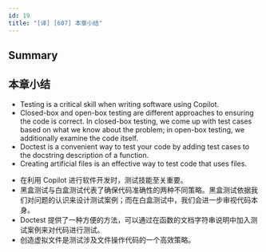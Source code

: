 ```yaml
---
id: 19
title: "[译] [607] 本章小结"
---
```



## Summary
## 本章小结

* Testing is a critical skill when writing software using Copilot.
* Closed-box and open-box testing are different approaches to ensuring the code is correct. In closed-box testing, we come up with test cases based on what we know about the problem; in open-box testing, we additionally examine the code itself.
* Doctest is a convenient way to test your code by adding test cases to the docstring description of a function.
* Creating artificial files is an effective way to test code that uses files.

<!-- -->

* 在利用 Copilot 进行软件开发时，测试技能至关重要。
* 黑盒测试与白盒测试代表了确保代码准确性的两种不同策略。黑盒测试依据我们对问题的认识来设计测试案例；而在白盒测试中，我们会进一步审视代码本身。
* Doctest 提供了一种方便的方法，可以通过在函数的文档字符串说明中加入测试案例来对代码进行测试。
* 创造虚拟文件是测试涉及文件操作代码的一个高效策略。

